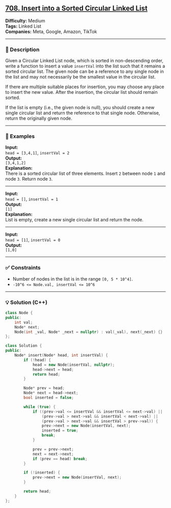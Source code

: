 ## [708. Insert into a Sorted Circular Linked List](https://leetcode.com/problems/insert-into-a-sorted-circular-linked-list/)

**Difficulty:** Medium  
**Tags:** Linked List  
**Companies:** Meta, Google, Amazon, TikTok

---

### 📝 Description

Given a Circular Linked List node, which is sorted in non-descending order, write a function to insert a value `insertVal` into the list such that it remains a sorted circular list. The given node can be a reference to any single node in the list and may not necessarily be the smallest value in the circular list.

If there are multiple suitable places for insertion, you may choose any place to insert the new value. After the insertion, the circular list should remain sorted.

If the list is empty (i.e., the given node is null), you should create a new single circular list and return the reference to that single node. Otherwise, return the originally given node.

---

### 📘 Examples

**Input:**  
`head = [3,4,1]`, `insertVal = 2`  
**Output:**  
`[3,4,1,2]`  
**Explanation:**  
There is a sorted circular list of three elements. Insert `2` between node `1` and node `3`. Return node `3`.

---

**Input:**  
`head = []`, `insertVal = 1`  
**Output:**  
`[1]`  
**Explanation:**  
List is empty, create a new single circular list and return the node.

---

**Input:**  
`head = [1]`, `insertVal = 0`  
**Output:**  
`[1,0]`

---

### ✅ Constraints

- Number of nodes in the list is in the range `[0, 5 * 10^4]`.
- `-10^6 <= Node.val, insertVal <= 10^6`

---

### 💡 Solution (C++)

```cpp
class Node {
public:
    int val;
    Node* next;
    Node(int _val, Node* _next = nullptr) : val(_val), next(_next) {}
};

class Solution {
public:
    Node* insert(Node* head, int insertVal) {
        if (!head) {
            head = new Node(insertVal, nullptr);
            head->next = head;
            return head;
        }

        Node* prev = head;
        Node* next = head->next;
        bool inserted = false;

        while (true) {
            if ((prev->val <= insertVal && insertVal <= next->val) ||
                (prev->val > next->val && insertVal < next->val) ||
                (prev->val > next->val && insertVal > prev->val)) {
                prev->next = new Node(insertVal, next);
                inserted = true;
                break;
            }

            prev = prev->next;
            next = next->next;
            if (prev == head) break;
        }

        if (!inserted) {
            prev->next = new Node(insertVal, next);
        }

        return head;
    }
};
```
